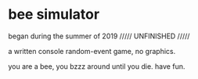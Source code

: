 # bee simulator
began during the summer of 2019
///// UNFINISHED /////

a written console random-event game, no graphics.


you are a bee, you bzzz around until you die. have fun. 
   
